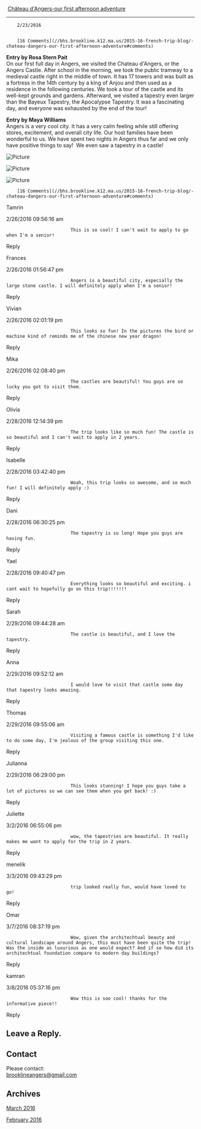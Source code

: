  [Château d'Angers-our first afternoon adventure](//bhs.brookline.k12.ma.us/2015-16-french-trip-blog/-chateau-dangers-our-first-afternoon-adventure)

			
---------------------------------------------------------------------------------------------------------------------------------------------------------

		2/23/2016
	

		[16 Comments](//bhs.brookline.k12.ma.us/2015-16-french-trip-blog/-chateau-dangers-our-first-afternoon-adventure#comments)
	

**Entry by Rosa Stern Pait**  
On our first full day in Angers, we visited the Chateau d'Angers, or the Angers Castle. After school in the morning, we took the public tramway to a medieval castle right in the middle of town. It has 17 towers and was built as a fortress in the 14th century by a king of Anjou and then used as a residence in the following centuries. We took a tour of the castle and its well-kept grounds and gardens. Afterward, we visited a tapestry even larger than the Bayeux Tapestry, the Apocalypse Tapestry. It was a fascinating day, and everyone was exhausted by the end of the tour!  
  
  
**Entry by Maya Williams**  
Angers is a very cool city. It has a very calm feeling while still offering stores, excitement, and overall city life. Our host families have been wonderful to us. We have spent two nights in Angers thus far and we only have positive things to say!  We even saw a tapestry in a castle!    
  

 ![Picture](/uploads/8/0/1/5/801512/835787_orig.jpg)

 ![Picture](/uploads/8/0/1/5/801512/4998547_orig.jpg)

 ![Picture](/uploads/8/0/1/5/801512/4861981_orig.jpg)

		[16 Comments](//bhs.brookline.k12.ma.us/2015-16-french-trip-blog/-chateau-dangers-our-first-afternoon-adventure#comments)
	

Tamrin
						

2/26/2016 09:56:16 am

							This is so cool! I can't wait to apply to go when I'm a senior!
					

Reply
									

Frances
						

2/26/2016 01:56:47 pm

							Angers is a beautiful city, especially the large stone castle. I will definitely apply when I'm a senior! 
					

Reply
									

Vivian 

2/26/2016 02:01:19 pm

							This looks so fun! In the pictures the bird or machine kind of reminds me of the chinese new year dragon! 
					

Reply
									

Mika
						

2/26/2016 02:08:40 pm

							The castles are beautiful! You guys are so lucky you got to visit them. 
					

Reply
									

Olivia
						

2/28/2016 12:14:39 pm

							The trip looks like so much fun! The castle is so beautiful and I can't wait to apply in 2 years.
					

Reply
									

Isabelle
						

2/28/2016 03:42:40 pm

							Woah, this trip looks so awesome, and so much fun! I will definitely apply :)
					

Reply
									

Dani
						

2/28/2016 06:30:25 pm

							The tapestry is so long! Hope you guys are having fun.
					

Reply
									

Yael
						

2/28/2016 09:40:47 pm

							Everything looks so beautiful and exciting. i cant wait to hopefully go on this trip!!!!!!!
					

Reply
									

Sarah
						

2/29/2016 09:44:28 am

							The castle is beautiful, and I love the tapestry.
					

Reply
									

Anna
						

2/29/2016 09:52:12 am

							I would love to visit that castle some day that tapestry looks amazing. 
					

Reply
									

Thomas
						

2/29/2016 09:55:06 am

							Visiting a famous castle is something I'd like to do some day, I'm jealous of the group visiting this one.
					

Reply
									

Julianna
						

2/29/2016 06:29:00 pm

							This looks stunning! I hope you guys take a lot of pictures so we can see them when you get back! :)
					

Reply
									

Juliette 

3/2/2016 06:55:06 pm

							wow, the tapestries are beautiful. It really makes me want to apply for the trip in 2 years.
					

Reply
									

menelik
						

3/3/2016 09:43:29 pm

							trip looked really fun, would have loved to go!
					

Reply
									

Omar
						

3/7/2016 08:37:19 pm

							Wow, given the architechtual beauty and cultural landscape around Angers, this must have been quite the trip! Was the inside as luxurious as one would expect? And if so how did its architechtual foundation compare to modern day buildings?
					

Reply
									

kamran
						

3/8/2016 05:37:16 pm

							Wow this is soo cool! thanks for the informative piece!!
					

Reply
									

  
  
  

Leave a Reply.
--------------

Contact
-------

Please contact:   
​brooklineangers@gmail.com

Archives
--------

[March 2016](/2015-16-french-trip-blog/archives/03-2016)
		  
[February 2016](/2015-16-french-trip-blog/archives/02-2016)